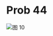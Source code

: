 # Prob 44

![图 10](../../../.media/d61200739de1157bd71764f04ab9c344966e3310a52143047d51c5b730944030.png)  
